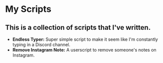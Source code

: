 # My Scripts
## This is a collection of scripts that I've written.

- <strong>Endless Typer:</strong> Super simple script to make it seem like I'm constantly typing in a Discord channel.
- <strong>Remove Instagram Note:</strong> A userscript to remove someone's notes on Instagram.
